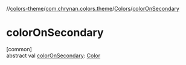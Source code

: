 //[colors-theme](../../../index.md)/[com.chrynan.colors.theme](../index.md)/[Colors](index.md)/[colorOnSecondary](color-on-secondary.md)

# colorOnSecondary

[common]\
abstract val [colorOnSecondary](color-on-secondary.md): [Color](../../../../colors-core/colors-core/com.chrynan.colors/-color/index.md)
